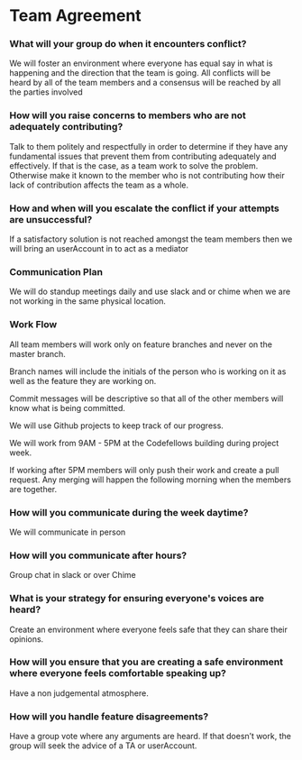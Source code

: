 # Team Agreement

### What will your group do when it encounters conflict?

We will foster an environment where everyone has equal say in what is happening and the direction that the team is going. All conflicts will be heard by all of the team members and a consensus will be reached by all the parties involved

### How will you raise concerns to members who are not adequately contributing?

Talk to them politely and respectfully in order to determine if they have any fundamental issues that prevent them from contributing adequately and effectively. If that is the case, as a team work to solve the problem. Otherwise make it known to the member who is not contributing how their lack of contribution affects the team as a whole. 

### How and when will you escalate the conflict if your attempts are unsuccessful?

If a satisfactory solution is not reached amongst the team members then we will bring an userAccount in to act as a mediator

### Communication Plan

We will do standup meetings daily and use slack and or chime when we are not working in the same physical location.

### Work Flow

All team members will work only on feature branches and never on the master branch.

Branch names will include the initials of the person who is working on it as well as the feature they are working on.

Commit messages will be descriptive so that all of the other members will know what is being committed.

We will use Github projects to keep track of our progress.

We will work from 9AM - 5PM at  the Codefellows building during project week.

If working after 5PM members will only push their work and create a pull request. Any merging will happen the following morning when the members are together.
 
### How will you communicate during the week daytime?

We will communicate in person

### How will you communicate after hours?

Group chat in slack or over Chime

### What is your strategy for ensuring everyone's voices are heard?

Create an environment where everyone feels safe that they can share their opinions.

### How will you ensure that you are creating a safe environment where everyone feels comfortable speaking up? 

Have a non judgemental atmosphere.

### How will you handle feature disagreements?

Have a group vote where any arguments are heard. If that doesn’t work, the group will seek the advice of a TA or userAccount.

